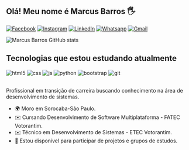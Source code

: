 ## Olá! Meu nome é Marcus Barros 🖐️

[![Facebook](https://img.shields.io/badge/Facebook-1877F2?style=for-the-badge&logo=facebook&logoColor=white)](https://www.facebook.com/marcus.vinicyus.75?mibextid=ZbWKwL)
[![Instagram](https://img.shields.io/badge/Instagram-E4405F?style=for-the-badge&logo=instagram&logoColor=white)](https://instagram.com/marcvinicyus?igshid=ZDc4ODBmNjlmNQ==)
[![LinkedIn](https://img.shields.io/badge/LinkedIn-0077B5?style=for-the-badge&logo=linkedin&logoColor=white)](https://www.linkedin.com/in/marcus-barros-055a9a8b/)
[![Whatsapp](https://img.shields.io/badge/WhatsApp-25D366?style=for-the-badge&logo=whatsapp&logoColor=white)](https://api.whatsapp.com/send?phone=5515981402738)
[![Gmail](https://img.shields.io/badge/Gmail-D14836?style=for-the-badge&logo=gmail&logoColor=white)](mailto:marcusvbarros39@gmail.com)

![Marcus Barros GitHub stats](https://github-readme-stats.vercel.app/api?username=marcusvsbarros&show_icons=true&theme=dracula&count_private=true)

## Tecnologias que estou estudando atualmente

<div style="display: inline_block">
  <img align="center" alt="html5" src="https://img.shields.io/badge/HTML5-E34F26?style=for-the-badge&logo=html5&logoColor=white" />
  <img align="center" alt="css" src="https://img.shields.io/badge/CSS3-1572B6?style=for-the-badge&logo=css3&logoColor=white" />
  <img align="center" alt="js" src="https://img.shields.io/badge/JavaScript-F7DF1E?style=for-the-badge&logo=javascript&logoColor=black" />
  <img align="center" alt="python" src="https://img.shields.io/badge/Python-3776AB?style=for-the-badge&logo=python&logoColor=white" />
  <img align="center" alt="bootstrap" src="https://img.shields.io/badge/Bootstrap-563D7C?style=for-the-badge&logo=bootstrap&logoColor=white" />
  <img align="center" alt="git" src="https://img.shields.io/badge/GIT-E44C30?style=for-the-badge&logo=git&logoColor=white" />
</div><br/>

Profissional em transição de carreira buscando conhecimento na área de desenvolvimento de sistemas.

* 🌍  Moro em Sorocaba-São Paulo.
* ✉️  Cursando Desenvolvimento de Software Multiplataforma - FATEC Votorantim.
* ✉️  Técnico em Desenvolvimento de Sistemas - ETEC Votorantim.
* 🤝  Estou disponível para participar de projetos e grupos de estudos.
